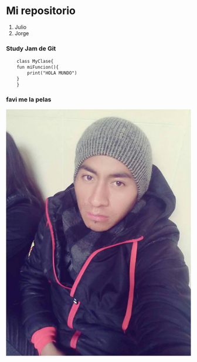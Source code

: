 # Mi repositorio

1. Julio
2. Jorge

### Study Jam de Git

		class MyClase{
		fun miFuncion(){
			print("HOLA MUNDO")
		}
		}




###	favi **me la pelas**
![Juanito, the beffo](juanito.jpg)